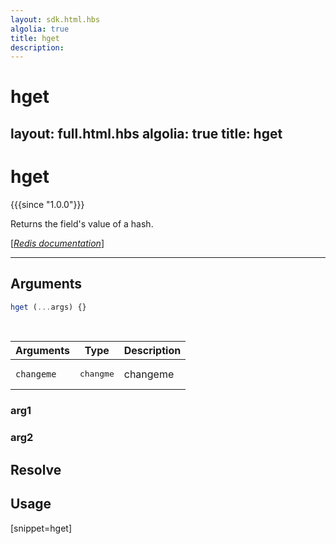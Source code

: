 ```yaml
---
layout: sdk.html.hbs
algolia: true
title: hget
description:
---
```


# hget
layout: full.html.hbs
algolia: true
title: hget
---

# hget

{{{since "1.0.0"}}}

Returns the field's value of a hash.

[[_Redis documentation_]](https://redis.io/commands/hget)

---

## Arguments

```js
hget (...args) {}

```

<br/>

| Arguments    | Type    | Description |
|--------------|---------|-------------|
| ``changeme`` | <pre>changme</pre> | changeme    |

### arg1

### arg2

## Resolve

## Usage

[snippet=hget]
